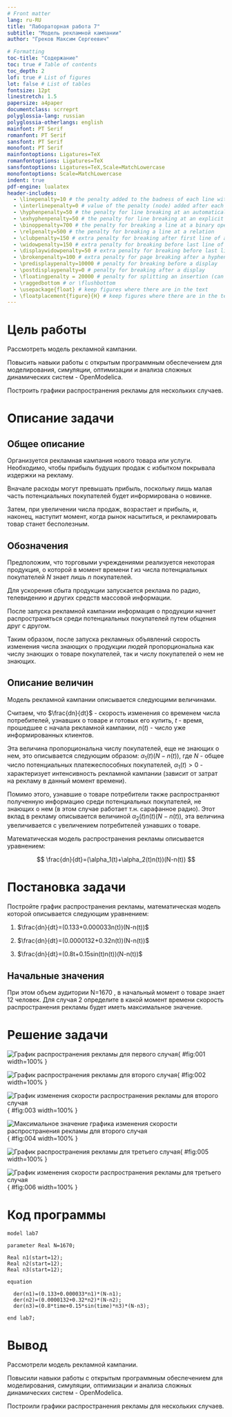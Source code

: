 ```yaml
---
# Front matter
lang: ru-RU
title: "Лабораторная работа 7"
subtitle: "Модель рекламной кампании"
author: "Греков Максим Сергеевич"

# Formatting
toc-title: "Содержание"
toc: true # Table of contents
toc_depth: 2
lof: true # List of figures
lot: false # List of tables
fontsize: 12pt
linestretch: 1.5
papersize: a4paper
documentclass: scrreprt
polyglossia-lang: russian
polyglossia-otherlangs: english
mainfont: PT Serif
romanfont: PT Serif
sansfont: PT Serif
monofont: PT Serif
mainfontoptions: Ligatures=TeX
romanfontoptions: Ligatures=TeX
sansfontoptions: Ligatures=TeX,Scale=MatchLowercase
monofontoptions: Scale=MatchLowercase
indent: true
pdf-engine: lualatex
header-includes:
  - \linepenalty=10 # the penalty added to the badness of each line within a paragraph (no associated penalty node) Increasing the value makes tex try to have fewer lines in the paragraph.
  - \interlinepenalty=0 # value of the penalty (node) added after each line of a paragraph.
  - \hyphenpenalty=50 # the penalty for line breaking at an automatically inserted hyphen
  - \exhyphenpenalty=50 # the penalty for line breaking at an explicit hyphen
  - \binoppenalty=700 # the penalty for breaking a line at a binary operator
  - \relpenalty=500 # the penalty for breaking a line at a relation
  - \clubpenalty=150 # extra penalty for breaking after first line of a paragraph
  - \widowpenalty=150 # extra penalty for breaking before last line of a paragraph
  - \displaywidowpenalty=50 # extra penalty for breaking before last line before a display math
  - \brokenpenalty=100 # extra penalty for page breaking after a hyphenated line
  - \predisplaypenalty=10000 # penalty for breaking before a display
  - \postdisplaypenalty=0 # penalty for breaking after a display
  - \floatingpenalty = 20000 # penalty for splitting an insertion (can only be split footnote in standard LaTeX)
  - \raggedbottom # or \flushbottom
  - \usepackage{float} # keep figures where there are in the text
  - \floatplacement{figure}{H} # keep figures where there are in the text
---
```


# Цель работы

Рассмотреть модель рекламной кампании.

Повысить навыки работы с открытым программным обеспечением для моделирования, симуляции, оптимизации и анализа сложных динамических систем - OpenModelica.

Построить графики распространения рекламы для нескольких случаев.

# Описание задачи

## Общее описание

Организуется рекламная кампания нового товара или услуги. Необходимо, чтобы прибыль будущих продаж с избытком покрывала издержки на рекламу.

Вначале расходы могут превышать прибыль, поскольку лишь малая часть потенциальных покупателей будет информирована о новинке. 

Затем, при увеличении числа продаж, возрастает и прибыль, и, наконец, наступит момент, когда рынок насытиться, и рекламировать товар станет бесполезным.

## Обозначения

Предположим, что торговыми учреждениями реализуется некоторая продукция, о которой в момент времени $t$ из числа потенциальных покупателей $N$ знает лишь $n$ покупателей. 

Для ускорения сбыта продукции запускается реклама по радио, телевидению и других средств массовой информации. 

После запуска рекламной кампании информация о продукции начнет распространяться среди потенциальных покупателей путем общения друг с другом. 

Таким образом, после запуска рекламных объявлений скорость изменения числа знающих о продукции людей пропорциональна как числу знающих о товаре покупателей, так и числу покупателей о нем не знающих.

## Описание величин

Модель рекламной кампании описывается следующими величинами.

Считаем, что $\frac{dn}{dt}$ - скорость изменения со временем числа потребителей, узнавших о товаре и готовых его купить, $t$ - время, прошедшее с начала рекламной кампании, $n(t)$ - число уже информированных клиентов. 

Эта величина пропорциональна числу покупателей, еще не знающих о нем, это описывается следующим образом: $\alpha_1(t)(N-n(t))$, где $N$ - общее число потенциальных платежеспособных покупателей, $\alpha_1(t)>0$ - характеризует интенсивность рекламной кампании (зависит от затрат на рекламу в данный момент времени).

Помимо этого, узнавшие о товаре потребители также распространяют полученную информацию среди потенциальных покупателей, не знающих о нем (в этом случае работает т.н. сарафанное радио). Этот вклад в рекламу описывается величиной $\alpha_2(t)n(t)(N-n(t))$, эта величина увеличивается с увеличением потребителей узнавших о товаре. 

Математическая модель распространения рекламы описывается уравнением:

$$
\frac{dn}{dt}=(\alpha_1(t)+\alpha_2(t)n(t))(N-n(t))
$$

# Постановка задачи

Постройте график распространения рекламы, математическая модель которой описывается следующим уравнением:

1. $\frac{dn}{dt}=(0.133+0.000033n(t))(N-n(t))$

2. $\frac{dn}{dt}=(0.0000132+0.32n(t))(N-n(t))$

3. $\frac{dn}{dt}=(0.8t+0.15sin(t)n(t))(N-n(t))$

## Начальные значения

При этом объем аудитории N=1670 , в начальный момент о товаре знает 12 человек. Для случая 2 определите в какой момент времени скорость распространения рекламы будет иметь максимальное значение.

# Решение задачи

![График распространения рекламы для первого случая](image/graph1.png){ #fig:001 width=100% }

![График распространения рекламы для второго случая](image/graph2.png){ #fig:002 width=100% }

![График изменения скорости распространения рекламы для второго случая](image/graph3.png){ #fig:003 width=100% }

![Максимальное значение графика изменения скорости распространения рекламы для второго случая](image/graph4.png){ #fig:004 width=100% }

![График распространения рекламы для третьего случая](image/graph5.png){ #fig:005 width=100% }

![График изменения скорости распространения рекламы для третьего случая](image/graph6.png){ #fig:006 width=100% }

# Код программы

```
model lab7

parameter Real N=1670;

Real n1(start=12);
Real n2(start=12);
Real n3(start=12);

equation

  der(n1)=(0.133+0.000033*n1)*(N-n1);
  der(n2)=(0.0000132+0.32*n2)*(N-n2);
  der(n3)=(0.8*time+0.15*sin(time)*n3)*(N-n3);

end lab7;
```

# Вывод 

Рассмотрели модель рекламной кампании.

Повысили навыки работы с открытым программным обеспечением для моделирования, симуляции, оптимизации и анализа сложных динамических систем - OpenModelica.

Построили графики распространения рекламы для нескольких случаев.